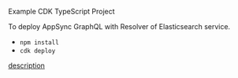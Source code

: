 Example CDK TypeScript Project

To deploy AppSync GraphQL with Resolver of Elasticsearch service.

* `npm install`
* `cdk deploy`

[description](https://note.figmentresearch.com/aws/cdkappsync-elasticsearch)